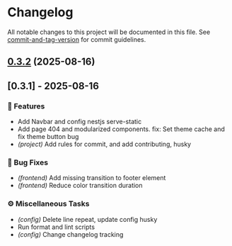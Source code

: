 # Changelog

All notable changes to this project will be documented in this file. See [commit-and-tag-version](https://github.com/absolute-version/commit-and-tag-version) for commit guidelines.

## [0.3.2](https://github.com/somospye/pyeweb/compare/v0.3.1...v0.3.2) (2025-08-16)

## [0.3.1] - 2025-08-16

### 🚀 Features

- Add Navbar and config nestjs serve-static
- Add page 404 and modularized components. fix: Set theme cache and fix theme button bug
- *(project)* Add rules for commit, and add contributing, husky

### 🐛 Bug Fixes

- *(frontend)* Add missing transition to footer element
- *(frontend)* Reduce color transition duration

### ⚙️ Miscellaneous Tasks

- *(config)* Delete line repeat, update config husky
- Run format and lint scripts
- *(config)* Change changelog tracking
